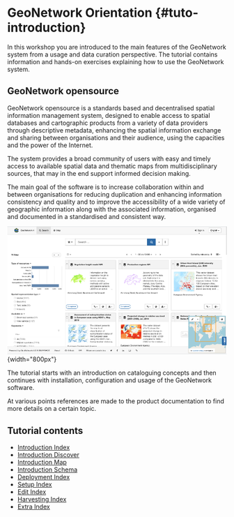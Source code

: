 # GeoNetwork Orientation {#tuto-introduction}

In this workshop you are introduced to the main features of the GeoNetwork system from a usage and data curation perspective. The tutorial contains information and hands-on exercises explaining how to use the GeoNetwork system.

## GeoNetwork opensource

GeoNetwork opensource is a standards based and decentralised spatial information management system, designed to enable access to spatial databases and cartographic products from a variety of data providers through descriptive metadata, enhancing the spatial information exchange and sharing between organisations and their audience, using the capacities and the power of the Internet.

The system provides a broad community of users with easy and timely access to available spatial data and thematic maps from multidisciplinary sources, that may in the end support informed decision making.

The main goal of the software is to increase collaboration within and between organisations for reducing duplication and enhancing information consistency and quality and to improve the accessibility of a wide variety of geographic information along with the associated information, organised and documented in a standardised and consistent way.

![](img/geonetwork_opensource.png){width="800px"}

The tutorial starts with an introduction on cataloguing concepts and then continues with installation, configuration and usage of the GeoNetwork software.

At various points references are made to the product documentation to find more details on a certain topic.

## Tutorial contents

-   [Introduction Index](introduction/index.md)
-   [Introduction Discover](introduction/discover.md)
-   [Introduction Map](introduction/map.md)
-   [Introduction Schema](introduction/schema.md)
-   [Deployment Index](deployment/index.md)
-   [Setup Index](setup/index.md)
-   [Edit Index](edit/index.md)
-   [Harvesting Index](harvesting/index.md)
-   [Extra Index](extra/index.md)
